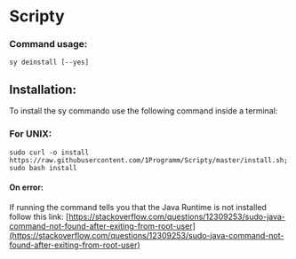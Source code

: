 # Scripty

### Command usage: 
`sy deinstall [--yes]`



## Installation:

To install the sy commando use the following command inside a terminal:

### For UNIX:
`sudo curl -o install https://raw.githubusercontent.com/1Programm/Scripty/master/install.sh; sudo bash install`

#### On error:
If running the command tells you that the Java Runtime is not installed follow this link:
[https://stackoverflow.com/questions/12309253/sudo-java-command-not-found-after-exiting-from-root-user](https://stackoverflow.com/questions/12309253/sudo-java-command-not-found-after-exiting-from-root-user)


